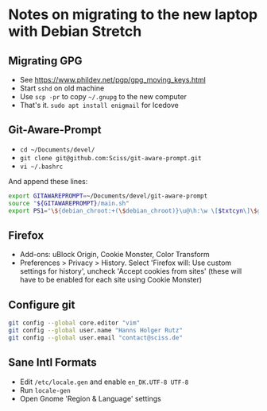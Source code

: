 # Notes on migrating to the new laptop with Debian Stretch

## Migrating GPG

- See https://www.phildev.net/pgp/gpg_moving_keys.html
- Start `sshd` on old machine
- Use `scp -pr` to copy `~/.gnupg` to the new computer
- That's it. `sudo apt install enigmail` for Icedove

## Git-Aware-Prompt

- `cd ~/Documents/devel/`
- `git clone git@github.com:Sciss/git-aware-prompt.git`
- `vi ~/.bashrc`

And append these lines:

```bash
export GITAWAREPROMPT=~/Documents/devel/git-aware-prompt
source "${GITAWAREPROMPT}/main.sh"
export PS1="\${debian_chroot:+(\$debian_chroot)}\u@\h:\w \[$txtcyn\]\$git_branch\[$txtred\]\$git_dirty\[$txtrst\]\$ "
```

## Firefox

- Add-ons: uBlock Origin, Cookie Monster, Color Transform
- Preferences > Privacy > History. Select 'Firefox will: Use custom settings for history', uncheck 'Accept cookies from sites'
  (these will have to be enabled for each site using Cookie Monster)

## Configure git

```bash
git config --global core.editor "vim"
git config --global user.name "Hanns Holger Rutz"
git config --global user.email "contact@sciss.de"
```

## Sane Intl Formats

- Edit `/etc/locale.gen` and enable `en_DK.UTF-8 UTF-8`
- Run `locale-gen`
- Open Gnome 'Region & Language' settings

